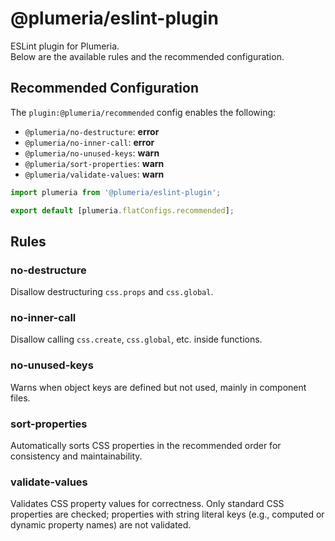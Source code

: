 # @plumeria/eslint-plugin

ESLint plugin for Plumeria.  
Below are the available rules and the recommended configuration.

## Recommended Configuration

The `plugin:@plumeria/recommended` config enables the following:

- `@plumeria/no-destructure`: **error**
- `@plumeria/no-inner-call`: **error**
- `@plumeria/no-unused-keys`: **warn**
- `@plumeria/sort-properties`: **warn**
- `@plumeria/validate-values`: **warn**

```js
import plumeria from '@plumeria/eslint-plugin';

export default [plumeria.flatConfigs.recommended];
```

## Rules

### no-destructure

Disallow destructuring `css.props` and `css.global`.

### no-inner-call

Disallow calling `css.create`, `css.global`, etc. inside functions.

### no-unused-keys

Warns when object keys are defined but not used, mainly in component files.

### sort-properties

Automatically sorts CSS properties in the recommended order for consistency and maintainability.

### validate-values

Validates CSS property values for correctness. Only standard CSS properties are checked; properties with string literal keys (e.g., computed or dynamic property names) are not validated.
